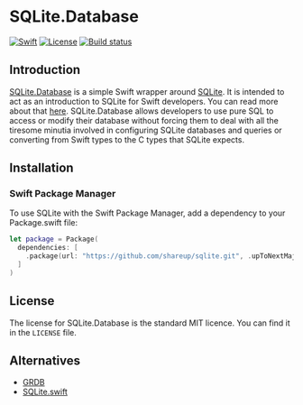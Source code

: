 # SQLite.Database

[![Swift](https://img.shields.io/badge/swift-4.2-green.svg?longCache=true&style=flat)](https://developer.apple.com/swift/)
[![License](https://img.shields.io/badge/license-MIT-green.svg?longCache=true&style=flat)](/LICENSE)
[![Build status](https://build.appcenter.ms/v0.1/apps/1d373ab3-f5f7-4718-ab3f-5223c3cfa97f/branches/master/badge)](https://appcenter.ms)

## Introduction

[SQLite.Database]() is a simple Swift wrapper around [SQLite](http://www.sqlite.org/). It is intended to act as an introduction to SQLite for Swift developers. You can read more about that [here](https://shareup.app/blog/building-a-lightweight-sqlite-wrapper-in-swift/). SQLite.Database allows developers to use pure SQL to access or modify their database without forcing them to deal with all the tiresome minutia involved in configuring SQLite databases and queries or converting from Swift types to the C types that SQLite expects.

## Installation

### Swift Package Manager

To use SQLite with the Swift Package Manager, add a dependency to your Package.swift file:

```swift
let package = Package(
  dependencies: [
    .package(url: "https://github.com/shareup/sqlite.git", .upToNextMajor(from: "7.0.0"))
  ]
)
```

## License

The license for SQLite.Database is the standard MIT licence. You can find it in the `LICENSE` file.

## Alternatives

- [GRDB](https://github.com/groue/GRDB.swift)
- [SQLite.swift](https://github.com/stephencelis/SQLite.swift)

